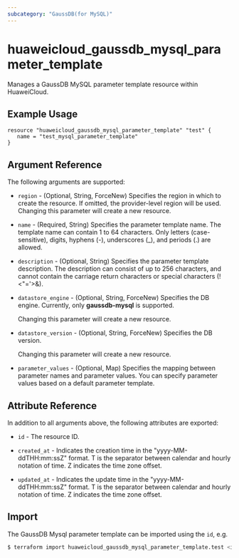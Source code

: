 ```yaml
---
subcategory: "GaussDB(for MySQL)"
---
```


# huaweicloud_gaussdb_mysql_parameter_template

Manages a GaussDB MySQL parameter template resource within HuaweiCloud.

## Example Usage

```hcl
resource "huaweicloud_gaussdb_mysql_parameter_template" "test" {
   name = "test_mysql_parameter_template"
}
```

## Argument Reference

The following arguments are supported:

* `region` - (Optional, String, ForceNew) Specifies the region in which to create the resource.
  If omitted, the provider-level region will be used. Changing this parameter will create a new resource.

* `name` - (Required, String) Specifies the parameter template name. The template name can contain 1 to 64 characters.
  Only letters (case-sensitive), digits, hyphens (-), underscores (_), and periods (.) are allowed.

* `description` - (Optional, String) Specifies the parameter template description. The description can consist of
  up to 256 characters, and cannot contain the carriage return characters or special characters (!<"='>&).

* `datastore_engine` - (Optional, String, ForceNew) Specifies the DB engine. Currently, only **gaussdb-mysql** is supported.

  Changing this parameter will create a new resource.

* `datastore_version` - (Optional, String, ForceNew) Specifies the DB version.

  Changing this parameter will create a new resource.

* `parameter_values` - (Optional, Map) Specifies the mapping between parameter names and parameter values.
  You can specify parameter values based on a default parameter template.

## Attribute Reference

In addition to all arguments above, the following attributes are exported:

* `id` - The resource ID.

* `created_at` - Indicates the creation time in the "yyyy-MM-ddTHH:mm:ssZ" format.
  T is the separator between calendar and hourly notation of time. Z indicates the time zone offset.

* `updated_at` - Indicates the update time in the "yyyy-MM-ddTHH:mm:ssZ" format.
  T is the separator between calendar and hourly notation of time. Z indicates the time zone offset.

## Import

The GaussDB Mysql parameter template can be imported using the `id`, e.g.

```bash
$ terraform import huaweicloud_gaussdb_mysql_parameter_template.test <id>
```
